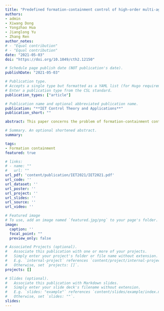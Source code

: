 ```yaml
---
title: "Predefined formation-containment control of high-order multi-agent systems under communication delays and switching topologies"
authors:
- admin
- Xiwang Dong
- Yongzhao Hua
- Jianglong Yu
- Zhang Ren
author_notes:
# - "Equal contribution"
# - "Equal contribution"
date: "2021-05-03"
doi: "https://doi.org/10.1049/cth2.12150"

# Schedule page publish date (NOT publication's date).
publishDate: "2021-05-03"

# Publication type.
# Accepts a single type but formatted as a YAML list (for Hugo requirements).
# Enter a publication type from the CSL standard.
publication_types: ["article"]

# Publication name and optional abbreviated publication name.
publication: "**IET Control Theory and Applications**"
publication_short: ""

abstract: This paper concerns the problem of formation-containment control for general-linear multi-agent systems (MASs) with both communication delays and switching interaction topologies. On the one hand, the leaders can communicate with each other to form the desired formation and on the other, the followers need to enter the convex envelope spanned by the multiple leaders. Firstly, by using the neighbouring relative information, formation-containment protocols are designed for each leader and follower, where an edge-based state observer is incorporated into the formation-containment controller to evaluate the whole leaders' state. Secondly, according to the linear matrix inequality technology, an algorithm is given to determine the unknown feedback matrixes in the protocol. Then, based on Lyapunov theory, the formation-containment error is proved to be convergent and formation feasibility conditions are also presented for the MASs to achieve formation-containment. Finally, a simulation on several MASs is provided to demonstrate the theoretical results.

# Summary. An optional shortened abstract.
summary: 

tags:
- Formation containment 
featured: true

# links:
# - name: ""
#   url: ""
url_pdf: 'content/publication/IET2021/IET2021.pdf'
url_code: ''
url_dataset: ''
url_poster: ''
url_project: ''
url_slides: ''
url_source: ''
url_video: ''

# Featured image
# To use, add an image named `featured.jpg/png` to your page's folder. 
image:
  caption: ''
  focal_point: ""
  preview_only: false

# Associated Projects (optional).
#   Associate this publication with one or more of your projects.
#   Simply enter your project's folder or file name without extension.
#   E.g. `internal-project` references `content/project/internal-project/index.md`.
#   Otherwise, set `projects: []`.
projects: []

# Slides (optional).
#   Associate this publication with Markdown slides.
#   Simply enter your slide deck's filename without extension.
#   E.g. `slides: "example"` references `content/slides/example/index.md`.
#   Otherwise, set `slides: ""`.
slides: 
---
```


<!-- {{% callout note %}}
Click the *Cite* button above to demo the feature to enable visitors to import publication metadata into their reference management software.
{{% /callout %}}

{{% callout note %}}
Create your slides in Markdown - click the *Slides* button to check out the example.
{{% /callout %}}

Add the publication's **full text** or **supplementary notes** here. You can use rich formatting such as including [code, math, and images](https://docs.hugoblox.com/content/writing-markdown-latex/). -->
